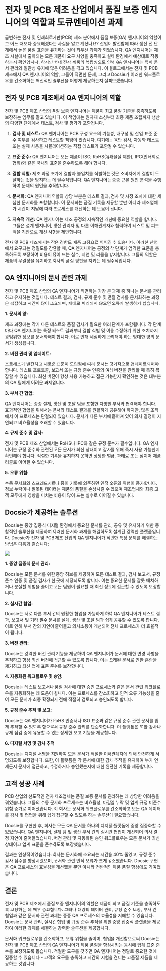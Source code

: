 # 전자 및 PCB 제조 산업에서 품질 보증 엔지니어의 역할과 도큐멘테이션 과제

급변하는 전자 및 인쇄회로기판(PCB) 제조 분야에서 품질 보증(QA) 엔지니어의 역할이 그 어느 때보다 중요해졌다는 사실을 알고 계셨나요? 산업이 발전함에 따라 생산 전 단계에서 높은 품질 표준을 유지하는 것이 최우선 과제가 되었습니다. QA 엔지니어는 제조 시설에서 출하되는 모든 제품이 요구 사양을 충족하고 실제 환경에서 예상대로 작동하는지 확인합니다. 하지만 현대 전자 제품의 복잡성으로 인해 QA 엔지니어는 특히 문서 관리와 일관성 유지에 많은 어려움을 겪고 있습니다. 이 블로그에서는 전자 및 PCB 제조에서 QA 엔지니어의 역할, 그들이 직면한 문제, 그리고 Docsie가 이러한 워크플로우를 간소화하는 혁신적인 솔루션을 어떻게 제공하는지 살펴보겠습니다.

## 전자 및 PCB 제조에서 QA 엔지니어의 역할

전자 및 PCB 제조 산업의 품질 보증 엔지니어는 제품이 최고 품질 기준을 충족하도록 보장하는 임무를 맡고 있습니다. 이 책임에는 원자재 소싱부터 최종 제품 조립까지 생산의 다양한 단계에서 테스트, 검사 및 평가가 포함됩니다.

1. **검사 및 테스트:** QA 엔지니어는 PCB 구성 요소의 기능성, 내구성 및 산업 표준 준수 여부를 검사하고 테스트할 책임이 있습니다. 여기에는 육안 검사, 자동화 테스트 또는 실제 사용을 시뮬레이션하는 직접 테스트가 포함될 수 있습니다.

2. **표준 준수:** QA 엔지니어는 모든 제품이 ISO, RoHS(유해물질 제한), IPC(인쇄회로협회)와 같은 국내외 표준을 준수하도록 해야 합니다.

3. **결함 식별:** 제조 과정 초기에 결함과 불일치를 식별하는 것은 소비자에게 결함이 도달하는 것을 방지하는 데 필수적입니다. QA 엔지니어는 종종 근본 원인 분석을 수행하여 문제의 원인을 추적합니다.

4. **문서화:** QA 엔지니어 역할의 상당 부분은 테스트 결과, 검사 및 시정 조치에 대한 세심한 문서화를 포함합니다. 이 문서화는 품질 기록을 제공할 뿐만 아니라 제조업체가 시간이 지남에 따라 프로세스를 개선하는 데 도움이 됩니다.

5. **지속적 개선:** QA 엔지니어는 제조 공정의 지속적인 개선에 중요한 역할을 합니다. 그들은 설계 엔지니어, 생산 관리자 및 다른 이해관계자와 협력하여 테스트 및 피드백을 기반으로 개선 사항을 제안합니다.

전자 및 PCB 제조에서는 작은 결함도 제품 고장으로 이어질 수 있습니다. 이러한 산업에서 요구되는 정밀도를 감안할 때, QA 엔지니어는 공정의 각 단계가 엄격한 표준을 충족하도록 보장하여 비용이 많이 드는 실수, 지연 및 리콜을 방지합니다. 그들의 역할은 제품의 무결성을 유지하고 회사의 품질 평판을 지키는 데 필수적입니다.

## QA 엔지니어의 문서 관련 과제

전자 및 PCB 제조 산업의 QA 엔지니어가 직면하는 가장 큰 과제 중 하나는 문서를 관리하고 유지하는 것입니다. 테스트 결과, 검사, 규제 준수 및 품질 검사를 문서화하는 과정은 복잡하고 시간이 많이 소요되며, 제대로 처리되지 않으면 오류가 발생하기 쉽습니다.

**1. 문서의 양:**

제조 과정에는 각기 다른 테스트와 품질 검사가 필요한 여러 단계가 포함됩니다. 각 단계마다 QA 엔지니어는 특정 테스트 결과부터 결함 식별 및 이를 수정하기 위한 조치까지 광범위한 정보를 문서화해야 합니다. 이로 인해 세심하게 관리해야 하는 방대한 양의 문서가 생성됩니다.

**2. 버전 관리 및 업데이트:**

프로세스가 발전하고 새로운 표준이 도입됨에 따라 문서는 정기적으로 업데이트되어야 합니다. 테스트 프로토콜, 보고서 또는 규정 준수 인증의 여러 버전을 관리할 때 특히 복잡할 수 있습니다. 최신 버전이 항상 사용 가능하고 접근 가능한지 확인하는 것은 대부분의 QA 팀에게 어려운 과제입니다.

**3. 부서 간 협업:**

QA 엔지니어는 종종 설계, 생산 및 조달 팀을 포함한 다양한 부서와 협력해야 합니다. 효과적인 협업을 위해서는 문서와 테스트 결과를 원활하게 공유해야 하지만, 많은 조직에서 이 프로세스는 단절되어 있습니다. 문서가 다른 부서에 흩어져 있어 의사 결정이 지연되고 비효율성을 초래할 수 있습니다.

**4. 규제 준수 및 감사:**

전자 및 PCB 제조 산업에서는 RoHS나 IPC와 같은 규정 준수가 필수입니다. QA 엔지니어는 규정 준수와 관련된 모든 문서가 최신 상태이고 감사를 위해 즉시 사용 가능한지 확인해야 합니다. 적절한 기록을 유지하지 못하면 상당한 벌금, 과태료 또는 심지어 제품 리콜로 이어질 수 있습니다.

**5. 오류 위험:**

수동 문서화와 스프레드시트나 종이 기록에 의존하면 인적 오류의 위험이 증가합니다. 정보 누락이나 잘못된 데이터는 제품의 품질을 손상시킬 수 있으며 제조업체와 최종 고객 모두에게 영향을 미치는 비용이 많이 드는 실수로 이어질 수 있습니다.

## Docsie가 제공하는 솔루션

Docsie는 중앙 집중식 디지털 환경에서 중요한 문서를 관리, 공유 및 유지하기 위한 종합적인 솔루션을 제공하여 이러한 문서화 과제를 해결하도록 설계된 강력한 플랫폼입니다. Docsie가 전자 및 PCB 제조 산업의 QA 엔지니어가 직면한 특정 문제를 해결하는 방법은 다음과 같습니다:

![](https://cdn.docsie.io/workspace_PxAvC1Uenuc7ad6H3/doc_wn84Jkoc6hIMTO2eE/file_gejSDBalG6XIlaugg/image_28affdea-4c17-8b5d-5089-d055c22576a6.jpg)

**1. 중앙 집중식 문서 관리:**

Docsie는 모든 문서를 위한 중앙 허브를 제공하여 모든 테스트 결과, 검사 보고서, 규정 준수 인증 및 품질 검사가 한 곳에 저장되도록 합니다. 이는 중요한 문서를 잘못 배치하거나 분실할 위험을 줄이고 모든 팀원이 필요할 때 최신 정보에 접근할 수 있도록 보장합니다.

**2. 실시간 협업:**

Docsie는 서로 다른 부서 간의 원활한 협업을 가능하게 하여 QA 엔지니어가 테스트 결과, 보고서 및 기타 필수 문서를 설계, 생산 및 조달 팀과 쉽게 공유할 수 있도록 합니다. 이로 인해 부서 간의 지연이 줄어들고 의사소통이 개선되어 전체 프로세스가 더 효율적이 됩니다.

**3. 버전 관리:**

Docsie는 강력한 버전 관리 기능을 제공하여 QA 엔지니어가 문서에 대한 변경 사항을 추적하고 항상 최신 버전에 접근할 수 있도록 합니다. 이는 오래된 문서로 인한 혼란을 제거하고 최신 업계 표준 준수를 보장합니다.

**4. 자동화된 워크플로우 및 승인:**

Docsie는 테스트 보고서나 품질 검사에 대한 승인 프로세스와 같은 문서 관련 워크플로우를 자동화하는 데 도움이 됩니다. 이는 프로세스를 간소화하고 인적 오류 가능성을 줄여 모든 문서가 최종 확정되기 전에 적절히 검토되고 승인되도록 합니다.

**5. 규정 준수 추적 및 보고:**

Docsie는 QA 엔지니어가 RoHS 인증서나 ISO 표준과 같은 규정 준수 관련 문서를 쉽게 추적할 수 있도록 함으로써 규정 준수 관리를 단순화합니다. 이 플랫폼은 또한 감사나 규제 점검 중에 유용할 수 있는 상세한 보고 기능을 제공합니다.

**6. 디지털 서명 및 감사 추적:**

Docsie는 디지털 서명을 지원하여 모든 문서가 적절한 이해관계자에 의해 안전하게 서명되도록 보장합니다. 또한, 이 플랫폼은 각 문서에 대한 감사 추적을 유지하여 누가 언제든지 문서에 접근하고, 수정하거나 승인했는지에 대한 완전한 기록을 제공합니다.

## 고객 성공 사례

PCB 산업의 선도적인 전자 제조업체는 품질 보증 문서를 관리하는 데 상당한 어려움을 겪었습니다. 그들의 수동 문서화 프로세스는 비효율성, 마감일 누락 및 업계 규정 미준수 위험 증가로 이어졌습니다. 이 회사는 문서화 워크플로우를 간소화하고 모든 QA 데이터를 감사 및 협업을 위해 쉽게 접근할 수 있도록 하는 솔루션이 필요했습니다.

Docsie를 구현한 후, 회사는 모든 QA 문서를 하나의 디지털 플랫폼에 중앙 집중화할 수 있었습니다. QA 엔지니어, 설계 팀 및 생산 부서 간의 실시간 협업이 개선되어 의사 결정 지연이 줄어들었습니다. 버전 관리 및 자동화된 승인 워크플로우는 모든 문서가 최신 상태이고 업계 표준을 준수하도록 보장했습니다.

결과는 인상적이었습니다: 회사는 문서화에 소요되는 시간을 40% 줄였고, 규정 준수 감사 점수를 향상시켰으며, 문서화 관련 인적 오류가 크게 감소했습니다. Docsie 구현은 QA 프로세스의 효율성을 개선했을 뿐만 아니라 전반적인 제품 품질 향상에도 기여했습니다.

## 결론

전자 및 PCB 제조에서 품질 보증 엔지니어의 역할은 제품이 최고 품질 기준을 충족하도록 보장하는 데 매우 중요합니다. 그러나 대량의 데이터 관리, 규정 준수 보장, 부서 간 협업과 같은 문서화 관련 과제는 종종 QA 프로세스의 효율성을 저해할 수 있습니다. Docsie는 문서 관리, 실시간 협업 및 규정 준수 추적을 위한 중앙 집중식 플랫폼을 제공하여 이러한 과제를 해결하는 강력한 솔루션을 제공합니다.

문서화 워크플로우를 간소화하고, 오류 위험을 줄이며, 협업을 개선함으로써 Docsie는 전자 및 PCB 제조 산업의 QA 엔지니어가 제품 품질을 향상시키는 동시에 업계 표준 준수를 보장하도록 돕습니다. 적절한 도구를 갖추면 QA 엔지니어는 정말로 중요한 것에 집중할 수 있습니다 - 고객의 요구를 충족하고 시간의 시험을 견디는 고품질 제품을 제공하는 것입니다.